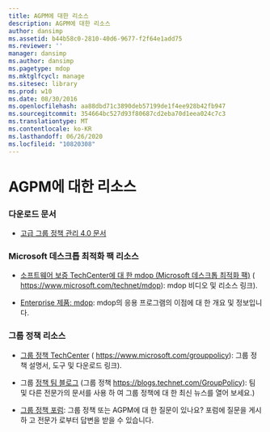 ```yaml
---
title: AGPM에 대한 리소스
description: AGPM에 대한 리소스
author: dansimp
ms.assetid: b44b58c0-2810-40d6-9677-f2f64e1add75
ms.reviewer: ''
manager: dansimp
ms.author: dansimp
ms.pagetype: mdop
ms.mktglfcycl: manage
ms.sitesec: library
ms.prod: w10
ms.date: 08/30/2016
ms.openlocfilehash: aa88dbd71c3890deb57199de1f4ee928b42fb947
ms.sourcegitcommit: 354664bc527d93f80687cd2eba70d1eea024c7c3
ms.translationtype: MT
ms.contentlocale: ko-KR
ms.lasthandoff: 06/26/2020
ms.locfileid: "10820308"
---
```

# AGPM에 대한 리소스


### 다운로드 문서

-   [고급 그룹 정책 관리 4.0 문서](https://www.microsoft.com/download/details.aspx?id=13975)

### Microsoft 데스크톱 최적화 팩 리소스

-   [소프트웨어 보증 TechCenter에 대 한 mdop (Microsoft 데스크톱 최적화 팩)](https://go.microsoft.com/fwlink/?LinkID=159870) ( https://www.microsoft.com/technet/mdop): mdop 비디오 및 리소스 링크).

-   [Enterprise 제품: mdop](https://go.microsoft.com/fwlink/?LinkID=160297): mdop의 응용 프로그램의 이점에 대 한 개요 및 정보입니다.

### 그룹 정책 리소스

-   [그룹 정책 TechCenter](https://go.microsoft.com/fwlink/?LinkID=145531) ( https://www.microsoft.com/grouppolicy): 그룹 정책 설명서, 도구 및 다운로드 링크).

-   그룹 [정책 팀 블로그](https://go.microsoft.com/fwlink/?LinkID=75192) (그룹 정책 https://blogs.technet.com/GroupPolicy): 팀 및 다른 전문가의 문서를 사용 하 여 그룹 정책에 대 한 최신 뉴스를 열어 보세요.)

-   [그룹 정책 포럼](https://go.microsoft.com/fwlink/?LinkID=145532): 그룹 정책 또는 AGPM에 대 한 질문이 있나요? 포럼에 질문을 게시 하 고 전문가 로부터 답변을 받을 수 있습니다.

 

 





